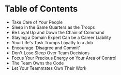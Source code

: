 # Table of Contents

* Take Care of Your People
* Sleep in the Same Quarters as the Troops
* Be Loyal Up and Down the Chain of Command
* Staying a Domain Expert Can be a Career Liability
* Your Life's Task Trumps Loyalty to a Job
* Encourage 'Disagree and Commit'
* Don't Lose Sleep Over Team Decisions
* Focus Your Precious Energy on Your Area of Control
* The Team Owns the Code
* Let Your Teammates Own Their Work
